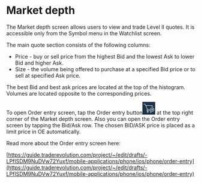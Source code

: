 # Market depth

The Market depth screen allows users to view and trade Level II quotes. It is accessible only from the Symbol menu in the Watchlist screen.

The main quote section consists of the following columns:

* Price - buy or sell price from the highest Bid and the lowest Ask to lower Bid and higher Ask.
* Size - the volume being offered to purchase at a specified Bid price or to sell at specified Ask price.

The best Bid and best ask prices are located at the top of the histogram. Volumes are located opposite to the corresponding prices.


To open Order entry screen, tap the Order entry button![](../../../../.gitbook/assets/oe%20%281%29.jpg)
at the top right corner of the Market depth screen. Also you can open the Order entry screen by tapping the Bid/Ask row. The chosen BID/ASK price is placed as a limit price in OE automatically.


Read more about the Order entry screen here:

[https://guide.traderevolution.com/project/~/edit/drafts/-LPfISDM9NuDVw72Yuxf/mobile-applications/phone/ios/phone/order-entry](https://guide.traderevolution.com/project/~/edit/drafts/-LPfISDM9NuDVw72Yuxf/mobile-applications/phone/ios/phone/order-entry)

